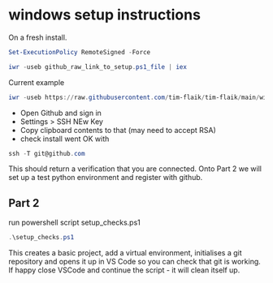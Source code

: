 # windows setup instructions

On a fresh install.

``` ps1
Set-ExecutionPolicy RemoteSigned -Force
```

``` ps1
iwr -useb github_raw_link_to_setup.ps1_file | iex
```

Current example

``` ps1
iwr -useb https://raw.githubusercontent.com/tim-flaik/tim-flaik/main/windows_setup/setup.ps1 | iex
```

- Open Github and sign in
- Settings > SSH NEw Key
- Copy clipboard contents to that (may need to accept RSA)
- check install went OK with

```ps1
ssh -T git@github.com
```

This should return a verification that you are connected.  Onto Part 2 we will set up a test python environment and register with github.

## Part 2

run powershell script setup_checks.ps1

``` ps1
.\setup_checks.ps1
```

This creates a basic project, add a virtual environment, initialises a git repository and opens it up in VS Code so you can check that git is working.  If happy close VSCode and continue the script - it will clean itself up.
